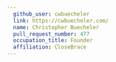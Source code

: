 ```yaml
---
  github_user: cwbuecheler
  link: https://cwbuecheler.com/
  name: Christopher Buecheler
  pull_request_number: 477
  occupation_title: Founder
  affiliation: CloseBrace
---
```

